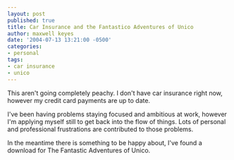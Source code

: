 ```yaml
---
layout: post
published: true
title: Car Insurance and the Fantastico Adventures of Unico
author: maxwell keyes
date: '2004-07-13 13:21:00 -0500'
categories:
- personal
tags:
- car insurance
- unico
---
```


This aren't going completely peachy. I don't have car insurance right now,
however my credit card payments are up to date.

I've been having problems staying focused and ambitious at work, however I'm
applying myself still to get back into the flow of things. Lots of personal and
professional frustrations are contributed to those problems.

In the meantime there is something to be happy about, I've found a download for
The Fantastic Adventures of Unico.
